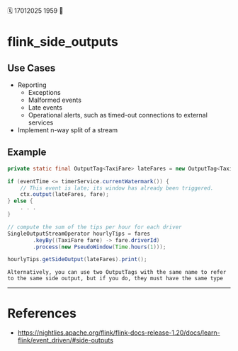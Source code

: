 🗓️ 17012025 1959
📎

# flink_side_outputs

## Use Cases
- Reporting
	- Exceptions
	- Malformed events
	- Late events
	- Operational alerts, such as timed-out connections to external services
- Implement n-way split of a stream

## Example

```java
private static final OutputTag<TaxiFare> lateFares = new OutputTag<TaxiFare>("lateFares") {};
```

```java
if (eventTime <= timerService.currentWatermark()) {
    // This event is late; its window has already been triggered.
    ctx.output(lateFares, fare);
} else {
    . . .
}
```

```java
// compute the sum of the tips per hour for each driver
SingleOutputStreamOperator hourlyTips = fares
        .keyBy((TaxiFare fare) -> fare.driverId)
        .process(new PseudoWindow(Time.hours(1)));

hourlyTips.getSideOutput(lateFares).print();
```

```ad-note
Alternatively, you can use two OutputTags with the same name to refer to the same side output, but if you do, they must have the same type
```


---

# References
- https://nightlies.apache.org/flink/flink-docs-release-1.20/docs/learn-flink/event_driven/#side-outputs